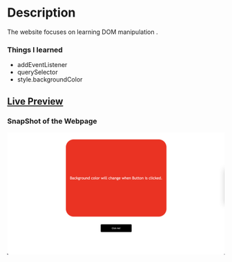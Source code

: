 # Description
The website focuses on learning DOM manipulation .

### Things I learned

- addEventListener
- querySelector
- style.backgroundColor

## [Live Preview](https://background-colors-changer.netlify.app/)

### SnapShot of the Webpage

![StreetStyle](./Image/ColorChanger.png)